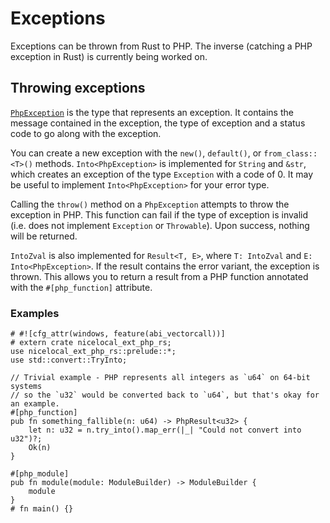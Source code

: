 # Exceptions

Exceptions can be thrown from Rust to PHP. The inverse (catching a PHP exception
in Rust) is currently being worked on.

## Throwing exceptions

[`PhpException`] is the type that represents an exception. It contains the
message contained in the exception, the type of exception and a status code to
go along with the exception.

You can create a new exception with the `new()`, `default()`, or
`from_class::<T>()` methods. `Into<PhpException>` is implemented for `String`
and `&str`, which creates an exception of the type `Exception` with a code of 0.
It may be useful to implement `Into<PhpException>` for your error type.

Calling the `throw()` method on a `PhpException` attempts to throw the exception
in PHP. This function can fail if the type of exception is invalid (i.e. does
not implement `Exception` or `Throwable`). Upon success, nothing will be
returned.

`IntoZval` is also implemented for `Result<T, E>`, where `T: IntoZval` and
`E: Into<PhpException>`. If the result contains the error variant, the exception
is thrown. This allows you to return a result from a PHP function annotated with
the `#[php_function]` attribute.

### Examples

```rust,no_run
# #![cfg_attr(windows, feature(abi_vectorcall))]
# extern crate nicelocal_ext_php_rs;
use nicelocal_ext_php_rs::prelude::*;
use std::convert::TryInto;

// Trivial example - PHP represents all integers as `u64` on 64-bit systems
// so the `u32` would be converted back to `u64`, but that's okay for an example.
#[php_function]
pub fn something_fallible(n: u64) -> PhpResult<u32> {
    let n: u32 = n.try_into().map_err(|_| "Could not convert into u32")?;
    Ok(n)
}

#[php_module]
pub fn module(module: ModuleBuilder) -> ModuleBuilder {
    module
}
# fn main() {}
```

[`PhpException`]: https://docs.rs/ext-php-rs/0.5.0/nicelocal_ext_php_rs/php/exceptions/struct.PhpException.html
